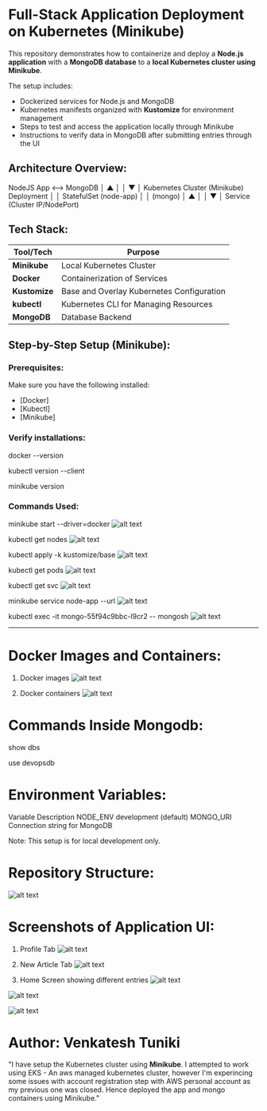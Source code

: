 # Full-Stack Application Deployment on Kubernetes (Minikube)

This repository demonstrates how to containerize and deploy a **Node.js application** with a **MongoDB database** to a **local Kubernetes cluster using Minikube**.  

The setup includes:
- Dockerized services for Node.js and MongoDB
- Kubernetes manifests organized with **Kustomize** for environment management
- Steps to test and access the application locally through Minikube
- Instructions to verify data in MongoDB after submitting entries through the UI



## Architecture Overview:
NodeJS App <--> MongoDB
│ ▲
│ │
▼ │
Kubernetes Cluster (Minikube)
Deployment │ │ StatefulSet
(node-app) │ │ (mongo)
│ ▲
│ │
▼ │
Service
(Cluster IP/NodePort)


## Tech Stack:

| Tool/Tech      | Purpose                                     |
|----------------|---------------------------------------------|
| **Minikube**   | Local Kubernetes Cluster                    |
| **Docker**     | Containerization of Services                |
| **Kustomize**  | Base and Overlay Kubernetes Configuration   |
| **kubectl**    | Kubernetes CLI for Managing Resources       |
| **MongoDB**    | Database Backend                            |


## Step-by-Step Setup (Minikube):

### Prerequisites:
Make sure you have the following installed:
- [Docker]
- [Kubectl]
- [Minikube]

### Verify installations:
docker --version

kubectl version --client

minikube version


### Commands Used:
minikube start --driver=docker
![alt text](image.png)

kubectl get nodes
![alt text](image-1.png)

kubectl apply -k kustomize/base
![alt text](image-2.png)

kubectl get pods
![alt text](image-3.png)

kubectl get svc
![alt text](image-4.png)

minikube service node-app --url
![alt text](image-5.png)

kubectl exec -it mongo-55f94c9bbc-l9cr2 -- mongosh
![alt text](image-6.png)

---

# Docker Images and Containers:
1) Docker images
![alt text](image-12.png)

2) Docker containers
![alt text](image-13.png)

# Commands Inside Mongodb:
show dbs

use devopsdb

# Environment Variables:
Variable	Description
NODE_ENV	development (default)
MONGO_URI	Connection string for MongoDB

Note: This setup is for local development only.


# Repository Structure:
![alt text](image-14.png)


# Screenshots of Application UI:
1) Profile Tab
![alt text](image-7.png)

2) New Article Tab
![alt text](image-8.png)

3) Home Screen showing different entries
![alt text](image-9.png)

![alt text](image-10.png)

![alt text](image-11.png)

# Author: Venkatesh Tuniki 

"I have setup the Kubernetes cluster using **Minikube**. I attempted to work using EKS - An aws managed kubernetes cluster, however I'm experincing some issues with account registration step with AWS personal account as my previous one was closed. Hence deployed the app and mongo containers using Minikube."
